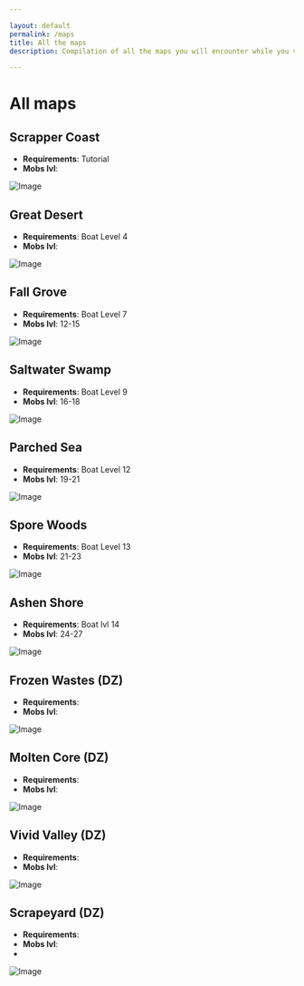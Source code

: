 ```yaml
---

layout: default
permalink: /maps
title: All the maps
description: Compilation of all the maps you will encounter while you venture forth in Botworld ! 

---
```


<div markdown="1" class=" ghcms ghcms-main">

# All maps

## Scrapper Coast

* **Requirements**: Tutorial
* **Mobs lvl**: 

![Image](https://cdn.discordapp.com/attachments/882136646001238038/905195631012892752/1635885427334.png)


## Great Desert

* **Requirements**: Boat Level 4
* **Mobs lvl**: 

![Image](
https://cdn.discordapp.com/attachments/882136646001238038/882137026080702474/Great_Desert.png)


## Fall Grove

* **Requirements**: Boat Level 7
* **Mobs lvl**: 12-15

![Image](
https://cdn.discordapp.com/attachments/882136646001238038/905195631470059530/1635885784404.png)


## Saltwater Swamp

* **Requirements**: Boat Level 9
* **Mobs lvl**: 16-18

![Image](
https://cdn.discordapp.com/attachments/882136646001238038/882137702571577394/Saltwater_Swamp.png)


## Parched Sea

* **Requirements**: Boat Level 12
* **Mobs lvl**: 19-21

![Image](
https://cdn.discordapp.com/attachments/882136646001238038/882138008202121216/Parched_Sea.png)


## Spore Woods

* **Requirements**: Boat Level 13
* **Mobs lvl**: 21-23

![Image](
https://cdn.discordapp.com/attachments/882136646001238038/882138159570366494/Spore_Wood.png)


## Ashen Shore

* **Requirements**: Boat lvl 14
* **Mobs lvl**: 24-27 

![Image](
https://cdn.discordapp.com/attachments/882136646001238038/882138315237781524/Ashen_Shore.png)


## Frozen Wastes (DZ)

* **Requirements**:
* **Mobs lvl**: 

![Image](
https://cdn.discordapp.com/attachments/882136646001238038/882144014084755496/DZ-Frozen_Wastes.png)

## Molten Core (DZ)

* **Requirements**:
* **Mobs lvl**: 

![Image](
https://cdn.discordapp.com/attachments/882136646001238038/886485822734499870/Molten_Rock.png)

## Vivid Valley (DZ)

* **Requirements**:
* **Mobs lvl**: 

![Image](
https://cdn.discordapp.com/attachments/882136646001238038/887926987920932894/Vivid_Valley.png)

## Scrapeyard (DZ)

* **Requirements**:
* **Mobs lvl**: 
*
![Image](https://cdn.discordapp.com/attachments/918419557792776202/919078550093574154/DZ_-_Scrapyard.png)

</div>

